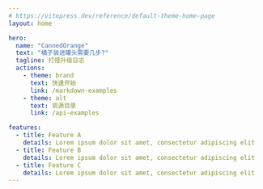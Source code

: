 ```yaml
---
# https://vitepress.dev/reference/default-theme-home-page
layout: home

hero:
  name: "CannedOrange"
  text: "橘子装进罐头需要几步?"
  tagline: 打怪升级日志
  actions:
    - theme: brand
      text: 快速开始
      link: /markdown-examples
    - theme: alt
      text: 资源目录
      link: /api-examples

features:
  - title: Feature A
    details: Lorem ipsum dolor sit amet, consectetur adipiscing elit
  - title: Feature B
    details: Lorem ipsum dolor sit amet, consectetur adipiscing elit
  - title: Feature C
    details: Lorem ipsum dolor sit amet, consectetur adipiscing elit
---
```


